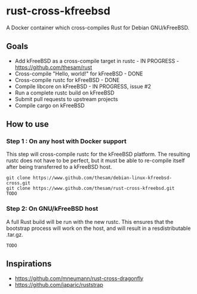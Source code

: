 # rust-cross-kfreebsd
A Docker container which cross-compiles Rust for Debian GNU/kFreeBSD.

## Goals
* Add kFreeBSD as a cross-compile target in rustc - IN PROGRESS - https://github.com/thesam/rust
* Cross-compile "Hello, world!" for kFreeBSD - DONE
* Cross-compile rustc for kFreeBSD - DONE
* Compile libcore on kFreeBSD - IN PROGRESS, issue #2
* Run a complete rustc build on kFreeBSD
* Submit pull requests to upstream projects
* Compile cargo on kFreeBSD

## How to use
### Step 1 : On any host with Docker support
This step will cross-compile rustc for the kFreeBSD platform. The resulting rustc does not have to be perfect, but it must be able to re-compile itself after being transferred to a kFreeBSD host.
```
git clone https://www.github.com/thesam/debian-linux-kfreebsd-cross.git
git clone https://www.github.com/thesam/rust-cross-kfreebsd.git
TODO
```
### Step 2: On GNU/kFreeBSD host
A full Rust build will be run with the new rustc. This ensures that the bootstrap process will work on the host, and will result in a resdistributable .tar.gz.
```
TODO
```

## Inspirations
* https://github.com/mneumann/rust-cross-dragonfly
* https://github.com/japaric/ruststrap
